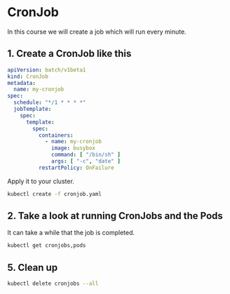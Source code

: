 # CronJob

In this course we will create a job which will run every minute.

## 1. Create a CronJob like this

```yaml
apiVersion: batch/v1beta1
kind: CronJob
metadata:
  name: my-cronjob
spec:
  schedule: "*/1 * * * *"
  jobTemplate:
    spec:
      template:
        spec:
          containers:
            - name: my-cronjob
              image: busybox
              command: [ "/bin/sh" ]
              args: [ "-c", "date" ]
          restartPolicy: OnFailure
```

Apply it to your cluster.

```bash
kubectl create -f cronjob.yaml
```

## 2. Take a look at running CronJobs and the Pods

It can take a while that the job is completed.

```bash
kubectl get cronjobs,pods
```

## 5. Clean up

```bash
kubectl delete cronjobs --all
```